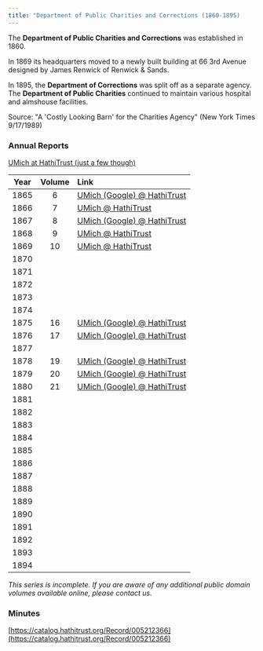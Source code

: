 ```yaml
---
title: "Department of Public Charities and Corrections (1860-1895)
---
```


The **Department of Public Charities and Corrections** was established in 1860.

In 1869 its headquarters moved to a newly built building at 66 3rd Avenue designed by James Renwick of Renwick & Sands.

In 1895, the **Department of Corrections** was split off as a separate agency. The **Department of Public Charities** continued to maintain various hospital and almshouse facilities.

Source: "A 'Costly Looking Barn' for the Charities Agency" (New York Times 9/17/1989)

### Annual Reports

[UMich at HathiTrust (just a few though)](https://catalog.hathitrust.org/Record/000054883)

| Year | Volume | Link |
|:----:|:------:|:-----|
| 1865 |   6    | [UMich (Google) @ HathiTrust](https://babel.hathitrust.org/cgi/pt?id=mdp.39015026787328) |
| 1866 |   7    | [UMich @ HathiTrust](https://babel.hathitrust.org/cgi/pt?id=mdp.39015026787377) |
| 1867 |   8    | [UMich (Google) @ HathiTrust](https://babel.hathitrust.org/cgi/pt?id=mdp.39015026787385) |
| 1868 |   9    | [UMich @ HathiTrust](https://babel.hathitrust.org/cgi/pt?id=mdp.39015026787393) |
| 1869 |   10   | [UMich @ HathiTrust](https://babel.hathitrust.org/cgi/pt?id=mdp.39015074685747) |
| 1870 |        | |
| 1871 |        | |
| 1872 |        | |
| 1873 |        | |
| 1874 |        | |
| 1875 |   16   | [UMich (Google) @ HathiTrust](https://babel.hathitrust.org/cgi/pt?id=mdp.39015074685804) |
| 1876 |   17   | [UMich (Google) @ HathiTrust](https://babel.hathitrust.org/cgi/pt?id=mdp.39015074685739) |
| 1877 |        | |
| 1878 |   19   | [UMich (Google) @ HathiTrust](https://babel.hathitrust.org/cgi/pt?id=mdp.39015074685721) |
| 1879 |   20   | [UMich (Google) @ HathiTrust](https://babel.hathitrust.org/cgi/pt?id=mdp.39015074685713) |
| 1880 |   21   | [UMich (Google) @ HathiTrust](https://babel.hathitrust.org/cgi/pt?id=mdp.39015074685705) |
| 1881 |        | |
| 1882 |        | |
| 1883 |        | |
| 1884 |        | |
| 1885 |        | |
| 1886 |        | |
| 1887 |        | |
| 1888 |        | |
| 1889 |        | |
| 1890 |        | |
| 1891 |        | |
| 1892 |        | |
| 1893 |        | |
| 1894 |        | |

*This series is incomplete. If you are aware of any additional public domain volumes available online, please contact us.* 

### Minutes

[https://catalog.hathitrust.org/Record/005212366](https://catalog.hathitrust.org/Record/005212366)

